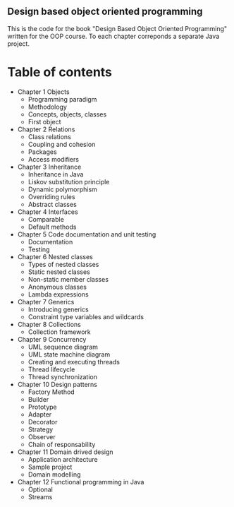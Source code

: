 ## Design based object oriented programming

This is the code for the book "Design Based Object Oriented Programming" written for the OOP course. To each chapter correponds a separate Java project.

# Table of contents

- Chapter 1 Objects
  - Programming paradigm
  - Methodology
  - Concepts, objects, classes
  - First object
- Chapter 2 Relations
  - Class relations
  - Coupling and cohesion
  - Packages
  - Access modifiers
- Chapter 3 Inheritance
  - Inheritance in Java
  - Liskov substitution principle
  - Dynamic polymorphism
  - Overriding rules
  - Abstract classes
- Chapter 4 Interfaces
  - Comparable
  - Default methods
- Chapter 5 Code documentation and unit testing
  - Documentation
  - Testing
- Chapter 6 Nested classes
  - Types of nested classes
  - Static nested classes
  - Non-static member classes
  - Anonymous classes
  - Lambda expressions
- Chapter 7 Generics
  - Introducing generics
  - Constraint type variables and wildcards
- Chapter 8 Collections
  - Collection framework
- Chapter 9 Concurrency
  - UML sequence diagram
  - UML state machine diagram
  - Creating and executing threads
  - Thread lifecycle
  - Thread synchronization
- Chapter 10 Design patterns
  - Factory Method
  - Builder
  - Prototype
  - Adapter
  - Decorator
  - Strategy
  - Observer
  - Chain of responsability
- Chapter 11 Domain drived design
  - Application architecture
  - Sample project
  - Domain modelling
- Chapter 12 Functional programming in Java
  - Optional
  - Streams
